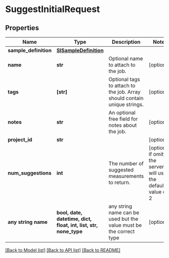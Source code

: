 # SuggestInitialRequest


## Properties
Name | Type | Description | Notes
------------ | ------------- | ------------- | -------------
**sample_definition** | [**SISampleDefinition**](SISampleDefinition.md) |  | 
**name** | **str** | Optional name to attach to the job. | [optional] 
**tags** | **[str]** | Optional tags to attach to the job. Array should contain unique strings.  | [optional] 
**notes** | **str** | An optional free field for notes about the job. | [optional] 
**project_id** | **str** |  | [optional] 
**num_suggestions** | **int** | The number of suggested measurements to return.  | [optional]  if omitted the server will use the default value of 2
**any string name** | **bool, date, datetime, dict, float, int, list, str, none_type** | any string name can be used but the value must be the correct type | [optional]

[[Back to Model list]](../README.md#documentation-for-models) [[Back to API list]](../README.md#documentation-for-api-endpoints) [[Back to README]](../README.md)


